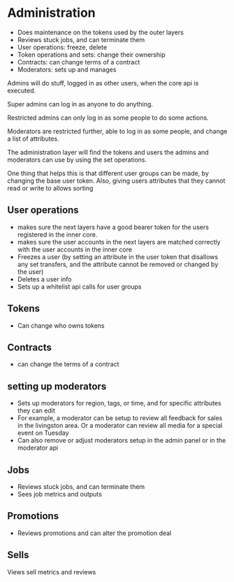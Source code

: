 # Administration

* Does maintenance on the tokens used by the outer layers
* Reviews stuck jobs, and can terminate them
* User operations: freeze, delete
* Token operations and sets: change their ownership
* Contracts: can change terms of a contract
* Moderators: sets up and manages

Admins will do stuff, logged in as other users, when the core api is executed.

Super admins can log in as anyone to do anything.

Restricted admins can only log in as some people to do some actions.

Moderators are restricted further, able to log in as some people, and change a list of attributes.

The administration layer will find the tokens and users the admins and moderators can use by using the set operations.

One thing that helps this is that different user groups can be made, by changing the base user token. Also, giving users attributes that they cannot read or write to allows sorting


## User operations

* makes sure the next layers have a good bearer token for the users registered in the inner core.
* makes sure the user accounts in the next layers are matched correctly with the user accounts in the inner core
* Freezes a user (by setting an attribute in the user token that disallows any set transfers, and the attribute cannot be removed or changed by the user)
* Deletes a user info
* Sets up a whitelist api calls for user groups

## Tokens

* Can change who owns tokens

## Contracts
* can change the terms of a contract

## setting up moderators

* Sets up moderators for region, tags, or time, and for specific attributes they can edit
* For example, a moderator can be setup to review all feedback for sales in the livingston area. Or a moderator can review all media for a special event on Tuesday
* Can also remove or adjust moderators setup in the admin panel or in the moderator api

## Jobs

* Reviews stuck jobs, and can terminate them
* Sees job metrics and outputs

## Promotions

* Reviews promotions and can alter the promotion deal

## Sells

Views sell metrics and reviews